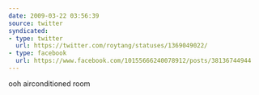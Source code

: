 ```yaml
---
date: 2009-03-22 03:56:39
source: twitter
syndicated:
- type: twitter
  url: https://twitter.com/roytang/statuses/1369049022/
- type: facebook
  url: https://www.facebook.com/10155666240078912/posts/38136744944
---
```


ooh airconditioned room